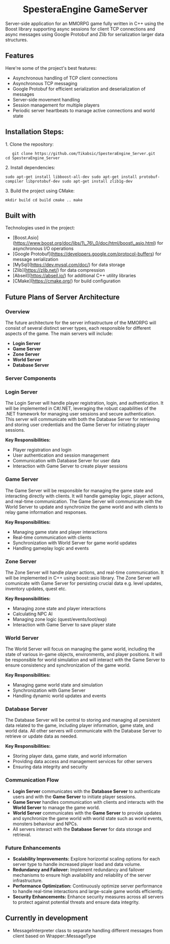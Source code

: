 <h1 align="center" id="title">SpesteraEngine GameServer</h1>

<p id="description">Server-side application for an MMORPG game fully written in C++ using the Boost library supporting async sessions for client TCP connections and async messages using Google Protobuf and Zlib for serialization larger data structures.</p>

  
  
<h2>Features</h2>

Here're some of the project's best features:

*   Asynchronous handling of TCP client connections
*   Asynchronous TCP messaging
*   Google Protobuf for efficient serialization and deserialization of messages
*   Server-side movement handling
*   Session management for multiple players
*   Periodic server heartbeats to manage active connections and world state

<h2>Installation Steps:</h2>

<p>1. Clone the repository:</p>

```
   git clone https://github.com/Tikabsic/SpesteraEngine_Server.git    cd SpesteraEngine_Server
```

<p>2. Install dependencies:</p>

```
sudo apt-get install libboost-all-dev sudo apt-get install protobuf-compiler libprotobuf-dev sudo apt-get install zlib1g-dev
```

<p>3. Build the project using CMake:</p>

```
mkdir build cd build cmake .. make
```

  
  
<h2>Built with</h2>

Technologies used in the project:

*   \[Boost.Asio\](https://www.boost.org/doc/libs/1\_76\_0/doc/html/boost\_asio.html) for asynchronous I/O operations
*   \[Google Protobuf\](https://developers.google.com/protocol-buffers) for message serialization
*   \[MySql\](https://dev.mysql.com/doc/) for data storage
*   \[Zlib\](https://zlib.net/) for data compression
*   \[Abseil\](https://abseil.io/) for additional C++ utility libraries
*   \[CMake\](https://cmake.org/) for build configuration

<h2>Future Plans of Server Architecture</h2>

### Overview

The future architecture for the server infrastructure of the MMORPG will consist of several distinct server types, each responsible for different aspects of the game. The main servers will include:

- **Login Server**
- **Game Server**
- **Zone Server**
- **World Server**
- **Database Server**

### Server Components

<h3>Login Server</h3>

The Login Server will handle player registration, login, and authentication. It will be implemented in C#/.NET, leveraging the robust capabilities of the .NET framework for managing user sessions and secure authentication. This server will communicate with both the Database Server for retrieving and storing user credentials and the Game Server for initiating player sessions.

**Key Responsibilities:**
- Player registration and login
- User authentication and session management
- Communication with Database Server for user data
- Interaction with Game Server to create player sessions

<h3>Game Server</h3>

The Game Server will be responsible for managing the game state and interacting directly with clients. It will handle gameplay logic, player actions, and real-time communication. The Game Server will communicate with the World Server to update and synchronize the game world and with clients to relay game information and responses.

**Key Responsibilities:**
- Managing game state and player interactions
- Real-time communication with clients
- Synchronization with World Server for game world updates
- Handling gameplay logic and events

<h3>Zone Server</h3>

The Zone Server will handle  player actions, and real-time communication. It will be implemented in C++ using boost::asio library. The Zone Server will comunicate with Game Server for persisting crucial data e.g. level updates, inventory updates, quest etc.

**Key Responsibilities:**
- Managing zone state and player interactions
- Calculating NPC AI
- Managing zone logic (quest/events/loot/exp)
- Interaction with Game Server to save player state

<h3> World Server</h3>

The World Server will focus on managing the game world, including the state of various in-game objects, environments, and player positions. It will be responsible for world simulation and will interact with the Game Server to ensure consistency and synchronization of the game world.

**Key Responsibilities:**
- Managing game world state and simulation
- Synchronization with Game Server
- Handling dynamic world updates and events

<h3>Database Server</h3>

The Database Server will be central to storing and managing all persistent data related to the game, including player information, game state, and world data. All other servers will communicate with the Database Server to retrieve or update data as needed.

**Key Responsibilities:**
- Storing player data, game state, and world information
- Providing data access and management services for other servers
- Ensuring data integrity and security

### Communication Flow

- **Login Server** communicates with the **Database Server** to authenticate users and with the **Game Server** to initiate player sessions.
- **Game Server** handles communication with clients and interacts with the **World Server** to manage the game world.
- **World Server** communicates with the **Game Server** to provide updates and synchronize the game world with world state such as world events, monsters behaviour and NPCs.
- All servers interact with the **Database Server** for data storage and retrieval.

### Future Enhancements

- **Scalability Improvements:** Explore horizontal scaling options for each server type to handle increased player load and data volume.
- **Redundancy and Failover:** Implement redundancy and failover mechanisms to ensure high availability and reliability of the server infrastructure.
- **Performance Optimization:** Continuously optimize server performance to handle real-time interactions and large-scale game worlds efficiently.
- **Security Enhancements:** Enhance security measures across all servers to protect against potential threats and ensure data integrity.



<h2>Currently in development</h2>

* MessageInterpreter class to separate handling different messages from client based on Wrapper::MessageType
